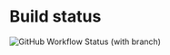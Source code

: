 # Build status
![GitHub Workflow Status (with branch)](https://img.shields.io/github/actions/workflow/status/dinhlamvn/sharebox/.github/workflows/android.yml?branch=main)
